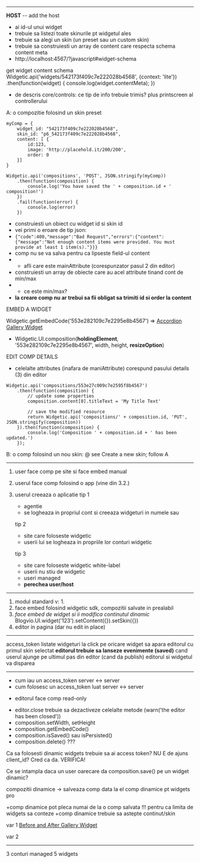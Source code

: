 

----------------

**HOST**
-- add the host


- ai id-ul unui widget
- trebuie sa listezi toate skinurile pt widgetul ales
- trebuie sa alegi un skin (un preset sau un custom skin)
- trebuie sa construiesti un array de content care respecta schema content meta
- http://localhost:4567/?javascript#widget-schema

get widget content schema
Widgetic.api('widgets/542173f409c7e222028b4568', {context: 'lite'})
    .then(function(widget) {
        console.log(widget.contentMeta);
    })
- de descris core/controls: ce tip de info trebuie trimis? plus printscreen al controllerului

A: o compozitie folosind un skin preset
```
myComp = {
    widget_id: "542173f409c7e222028b4568",
    skin_id: "p6_542173f409c7e222028b4568",
    content: [ {
        id:123,
        image: 'http://placehold.it/200/200',
        order: 0
    }]
}

Widgetic.api('compositions', 'POST', JSON.stringify(myComp))
    .then(function(composition) {
        console.log('You have saved the ' + composition.id + ' composition!')
    })
    .fail(function(error) {
        console.log(error)
    })
```
- construiesti un obiect cu widget id si skin id
- vei primi o eroare de tip json:
- `{"code":400,"message":"Bad Request","errors":{"content":{"message":"Not enough content items were provided. You must provide at least 1 item(s)."}}}`
- comp nu se va salva pentru ca lipseste field-ul content
- - afli care este mainAttribute (corespunzator pasul 2 din editor)
- construiesti un array de obiecte care au acel attribute tinand cont de min/max
- - ce este min/max?
- **la creare comp nu ar trebui sa fii obligat sa trimiti id si order la content**


EMBED A WIDGET

Widgetic.getEmbedCode('553e282109c7e2295e8b4567') =>
<a href="https://widgetic.com/widgets/photo/accordion-gallery/" class="widgetic-composition" data-id="553e282109c7e2295e8b4567" data-width="500" data-height="500" data-resize="allow-scale-down" data-brand="bottom-right">Accordion Gallery Widget</a>

- Widgetic.UI.composition(**holdingElement**, '553e282109c7e2295e8b4567', width, height, **resizeOption**)

EDIT COMP DETAILS

- celelalte attributes (inafara de maniAttribute) corespund pasului details (3) din editor
```
Widgetic.api('compositions/553e27c009c7e2595f8b4567')
    .then(function(composition) {
        // update some properties
        composition.content[0].titleText = 'My Title Text'

        // save the modified resource
        return Widgetic.api('compositions/' + composition.id, 'PUT', JSON.stringify(composition))
    }).then(function(composition) {
        console.log('Composition ' + composition.id + ' has been updated.')
    });
```

B: o comp folosind un nou skin:
@ see Create a new skin;
follow A

-----

1. user face comp pe site si face embed manual
2. userul face comp folosind o app (vine din 3.2.)
3. userul creeaza o aplicatie
    tip 1
    + agentie
    + se logheaza in propriul cont si creeaza widgeturi in numele sau

    tip 2
    + site care foloseste widgetic
    + userii lui se logheaza in propriile lor conturi widgetic

    tip 3
    + site care foloseste widgetic white-label
    + userii nu stiu de widgetic
    + useri managed
    + **perechea user/host**


-------

1. modul standard v: 1.
2. face embed folosind widgetic sdk, compozitii salvate in prealabil
3. *face embed de widget si ii modifica continutul dinamic*
    Blogvio.UI.widget('123').setContent({}).setSkin({})
4. editor in pagina (dar nu edit in place)




---------------

access_token
listate widgeturi
la click pe oricare widget sa apara editorul cu primul skin selectat
**editorul trebuie sa lanseze evenimente (saved)**
cand userul ajunge pe ultimul pas din editor (cand da publish)
editorul si widgetul va disparea

------

- cum iau un access_token server <-> server
- cum folosesc un access_token luat server <-> server
* editorul face comp read-only
+ editor.close trebuie sa dezactiveze celelalte metode (warn('the editor has been closed'))
+ composition.setWidth, setHeight
+ composition.getEmbedCode()
+ composition.isSaved() sau isPersisted()
+ composition.delete() ???

Ca sa folosesti dinamic widgets trebuie sa ai access token? NU
E de ajuns client_id? Cred ca da. VERIFICA!

Ce se intampla daca un user oarecare da composition.save() pe un widget dinamic?


compozitii dinamice -> salveaza comp data la el
comp dinamice pt widgets pro


+comp dinamice pot pleca numai de la o comp salvata !!! pentru ca limita de widgets sa conteze
+comp dinamice trebuie sa astepte continut/skin


var 1
<a href="https://local.widgetic.com/widgets/photo/before-after-gallery/" class="widgetic-composition" data-id="556304b34774932d598b4595" data-width="560" data-height="341" data-resize="allow-scale-down" data-dynamic="true">Before and After Gallery Widget</a>

<script type="text/javascript">
    comp = Widgetic.UI.composition.get('556304b34774932d598b4595');
    comp.clearContent()
    comp.setContent([{image: 'http://ceva.com/image.jpg'}])
    comp.display()
</script>

var 2

<script type="text/javascript">    
this.widget = Widgetic.UI.composition(
    this.widgetArea[0], {
        widget_id: widget.id,
        wait_editor_init: true
    }
);


this.widget = new Widgetic.UI.composition(
    this.widgetArea[0], composition.id
);

</script>

---

<script>
var widget = Widgetic.UI.composition('.widget', {
    widget: '123'
    content: [...]
    skin: {...} | 'skin-id'
})

Widgetic.auth.token('1234-token')

appX ->                 userY ->         comp123
http://sitekit.com      http://gica.com
http://app.sitekit.com
---

comp -> embeddable = true
daca e dinamic nu se poate da share

data-share-parent va fi url-ul de unde s-a dat share
daca lipseste va fi folosit primul url pe care stim ca s-a dat embed
=> pe masura ce se da embed, sa stocam url-urile in baza de date


<a href="https://local.widgetic.com/widgets/photo/before-after-gallery/" class="widgetic-composition" data-id="556304b34774932d598b4595" data-width="560" data-height="341" data-resize="allow-scale-down" data-dynamic="true" data-share-parent="http://lefigaro.com/123/ceva.articol">Before and After Gallery Widget</a>

---

var comp = Widgetic.UI.composition('.widget', {
    composition: '123',
    width: 300,
    height: 200,
    resize: 'full-width',
    brandingPosition: 'top-left',
    showBranding: true,
    content: [...]
    skin: {...} | 'skin-id'
})

Widgetic.UI.composition.getAll('555b5e6509c7e29e718b4569')
Widgetic.UI.composition.get('123')
</script>

3 conturi managed
5 widgets